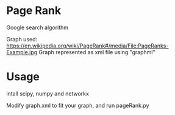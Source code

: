 # Page Rank
Google search algorithm 

Graph used: https://en.wikipedia.org/wiki/PageRank#/media/File:PageRanks-Example.jpg 
Graph represented as xml file using "graphml"

# Usage
intall scipy, numpy and networkx

Modify graph.xml to fit your graph, and run pageRank.py
